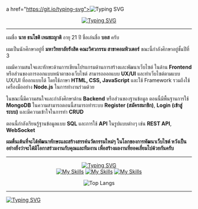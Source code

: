 a href="https://git.io/typing-svg"><img src="https://readme-typing-svg.demolab.com?font=Fira+Code&weight=600&duration=2000&pause=10000&color=F7C133&background=FFC13727&center=true&vCenter=true&random=false&width=1000&lines=%F0%9F%91%8B+%E0%B8%AA%E0%B8%A7%E0%B8%B1%E0%B8%AA%E0%B8%94%E0%B8%B5%E0%B8%84%E0%B8%A3%E0%B8%B1%E0%B8%9A+!+%2F+Hello+there+!+%F0%9F%98%8A" alt="Typing SVG" /></a>

  
<div align="center"> 
<a href="https://git.io/typing-svg"><img src="https://readme-typing-svg.demolab.com?font=Fira+Code&weight=600&size=30&duration=2000&pause=100000&color=86A5D9&background=FFC13700&vCenter=true&random=false&width=200&lines=About+Me" alt="Typing SVG" /></a>
</div>

<hr>

ผมชื่อ **นาย ธนโชติ เหมชะญาติ** อายุ 21 ปี ชื่อเล่นชื่อ **บอส** ครับ

ผมเป็นนักศึกษาอยู่ที่ **มหาวิทยาลัยรังสิต คณะวิศวกรรม สาขาคอมพิวเตอร์** ขณะนี้กำลังศึกษาอยู่ชั้นปีที่ 3

ผมมีความสนใจและทักษะด้านการเขียนโปรแกรมด้านการสร้างและพัฒนาเว็บไซต์ ในด้าน **Frontend** หรือส่วนของการออกแบบหน้าตาของเว็บไซต์ สามารถออกแบบ **UX/UI** และทำเว็บไซต์ตามแบบ UX/UI ที่ออกแบบได้ โดยใช้ภาษา **HTML, CSS, JavaScript** และใช้ Framework รวมถึงใช้เครื่องมืออย่าง **Node.js** ในการทำงานร่วมด้วย

ในขณะนี้มีความสนใจและกำลังศึกษาด้าน **Backend** หรือส่วนของฐานข้อมูล ตอนนี้มีพื้นฐานการใช้ **MongoDB** ในความสามารถตอนนี้สามารถทำระบบ **Register (สมัครสมาชิก)**, **Login (เข้าสู่ระบบ)** และมีความเข้าใจในการทำ **CRUD**

ตอนนี้กำลังเรียนรู้ฐานข้อมูลแบบ **SQL** และการใช้ **API** ในรูปแบบต่างๆ เช่น **REST API**, **WebSocket**

**ผมตื่นเต้นที่จะได้พัฒนาทักษะและสร้างสรรค์นวัตกรรมใหม่ๆ ในโลกของการพัฒนาเว็บไซต์ หวังเป็นอย่างยิ่งว่าจะได้มีโอกาสร่วมงานกับคุณและทีมงาน เพื่อสร้างผลงานที่ยอดเยี่ยมไปด้วยกันครับ**
<hr>

<div align="center">
  
<a href="https://git.io/typing-svg"><img src="https://readme-typing-svg.demolab.com?font=Fira+Code&weight=600&size=25&duration=2000&pause=100000&color=E0F2E9&background=FFC13700&vCenter=true&random=false&width=455&lines=%F0%9F%9B%A0%EF%B8%8FLauguages-Frameworks-Tools%F0%9F%9B%A0%EF%B8%8F" alt="Typing SVG" /></a>
<br />
[![My Skills](https://skillicons.dev/icons?i=js,html,css,c#)](https://skillicons.dev)
[![My Skills](https://skillicons.dev/icons?i=react,tailwind,nextjs,vscode)](https://skillicons.dev)
[![My Skills](https://skillicons.dev/icons?i=visualstudio,nodejs,postman)](https://skillicons.dev)

![Top Langs](https://github-readme-stats.vercel.app/api/top-langs/?username=BossThanachote&layout=compact)

</div>
<hr>
<a href="https://git.io/typing-svg"><img src="https://readme-typing-svg.demolab.com?font=Fira+Code&weight=600&size=25&duration=2000&pause=100000&color=F2CF2B&background=FFC1371A&center=true&vCenter=true&random=false&width=1000&lines=Thank+you+!%F0%9F%A4%97" alt="Typing SVG" /></a>

